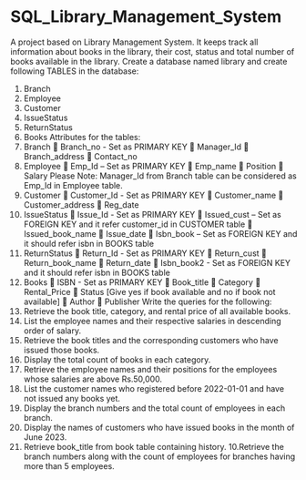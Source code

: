 # SQL_Library_Management_System

A project based on Library Management System. It keeps track all information about books in the library, their cost, status and total number of books available in the library.
Create a database named library and create following TABLES in the database:
1. Branch
2. Employee
3. Customer
4. IssueStatus
5. ReturnStatus
6. Books
Attributes for the tables:
1. Branch
 Branch_no - Set as PRIMARY KEY
 Manager_Id
 Branch_address
 Contact_no
2. Employee
 Emp_Id – Set as PRIMARY KEY
 Emp_name
 Position
 Salary
Please Note: Manager_Id from Branch table can be considered as Emp_Id in 
Employee table.
3. Customer
 Customer_Id - Set as PRIMARY KEY
 Customer_name
 Customer_address
 Reg_date
4. IssueStatus
 Issue_Id - Set as PRIMARY KEY
 Issued_cust – Set as FOREIGN KEY and it refer customer_id in 
CUSTOMER table
 Issued_book_name
 Issue_date
 Isbn_book – Set as FOREIGN KEY and it should refer isbn in 
BOOKS table
5. ReturnStatus
 Return_Id - Set as PRIMARY KEY
 Return_cust
 Return_book_name
 Return_date
 Isbn_book2 - Set as FOREIGN KEY and it should refer isbn in 
BOOKS table
6. Books
 ISBN - Set as PRIMARY KEY
 Book_title
 Category
 Rental_Price
 Status [Give yes if book available and no if book not available]
 Author
 Publisher
Write the queries for the following:
1. Retrieve the book title, category, and rental price of all available 
books.
2. List the employee names and their respective salaries in descending 
order of salary.
3. Retrieve the book titles and the corresponding customers who have 
issued those books.
4. Display the total count of books in each category.
5. Retrieve the employee names and their positions for the employees 
whose salaries are above Rs.50,000.
6. List the customer names who registered before 2022-01-01 and have 
not issued any books yet.
7. Display the branch numbers and the total count of employees in each 
branch.
8. Display the names of customers who have issued books in the month 
of June 2023.
9. Retrieve book_title from book table containing history.
10.Retrieve the branch numbers along with the count of employees for 
branches having more than 5 employees.
